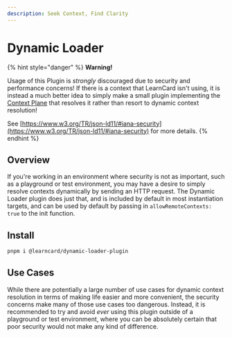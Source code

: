 ```yaml
---
description: Seek Context, Find Clarity
---
```


# Dynamic Loader

{% hint style="danger" %}
**Warning!**

Usage of this Plugin is _strongly_ discouraged due to security and performance concerns! If there is a context that LearnCard isn't using, it is instead a much better idea to simply make a small plugin implementing the [Context Plane](../../control-planes/context.md) that resolves it rather than resort to dynamic context resolution!

See [https://www.w3.org/TR/json-ld11/#iana-security](https://www.w3.org/TR/json-ld11/#iana-security) for more details.
{% endhint %}

## Overview

If you're working in an environment where security is not as important, such as a playground or test environment, you may have a desire to simply resolve contexts dynamically by sending an HTTP request. The Dynamic Loader plugin does just that, and is included by default in most instantiation targets, and can be used by default by passing in `allowRemoteContexts: true` to the init function.

## Install

```bash
pnpm i @learncard/dynamic-loader-plugin
```

## Use Cases

While there are potentially a large number of use cases for dynamic context resolution in terms of making life easier and more convenient, the security concerns make many of those use cases too dangerous. Instead, it is recommended to try and avoid _ever_ using this plugin outside of a playground or test environment, where you can be absolutely certain that poor security would not make any kind of difference.
